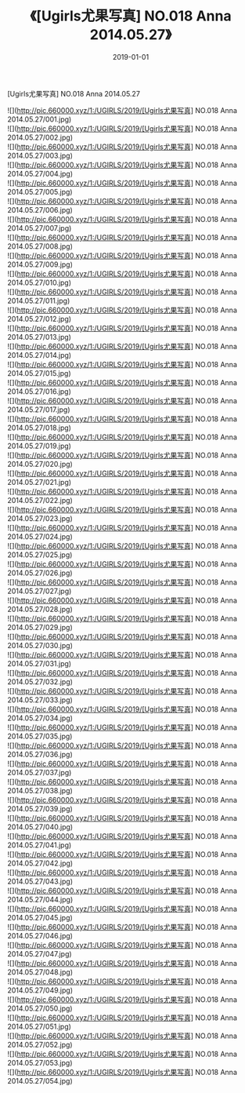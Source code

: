 ﻿---
layout: post
title:  《[Ugirls尤果写真] NO.018 Anna 2014.05.27》
date:   2019-01-01
img: http://pic.660000.xyz/1:/UGIRLS/2019/[Ugirls尤果写真] NO.018 Anna 2014.05.27/000.jpg
categories: [美女, 清纯, 唯美]
---

[Ugirls尤果写真] NO.018 Anna 2014.05.27

 ![](http://pic.660000.xyz/1:/UGIRLS/2019/[Ugirls尤果写真] NO.018 Anna 2014.05.27/001.jpg) <br>![](http://pic.660000.xyz/1:/UGIRLS/2019/[Ugirls尤果写真] NO.018 Anna 2014.05.27/002.jpg) <br>![](http://pic.660000.xyz/1:/UGIRLS/2019/[Ugirls尤果写真] NO.018 Anna 2014.05.27/003.jpg) <br>![](http://pic.660000.xyz/1:/UGIRLS/2019/[Ugirls尤果写真] NO.018 Anna 2014.05.27/004.jpg) <br>![](http://pic.660000.xyz/1:/UGIRLS/2019/[Ugirls尤果写真] NO.018 Anna 2014.05.27/005.jpg) <br>![](http://pic.660000.xyz/1:/UGIRLS/2019/[Ugirls尤果写真] NO.018 Anna 2014.05.27/006.jpg) <br>![](http://pic.660000.xyz/1:/UGIRLS/2019/[Ugirls尤果写真] NO.018 Anna 2014.05.27/007.jpg) <br>![](http://pic.660000.xyz/1:/UGIRLS/2019/[Ugirls尤果写真] NO.018 Anna 2014.05.27/008.jpg) <br>![](http://pic.660000.xyz/1:/UGIRLS/2019/[Ugirls尤果写真] NO.018 Anna 2014.05.27/009.jpg) <br>![](http://pic.660000.xyz/1:/UGIRLS/2019/[Ugirls尤果写真] NO.018 Anna 2014.05.27/010.jpg) <br>![](http://pic.660000.xyz/1:/UGIRLS/2019/[Ugirls尤果写真] NO.018 Anna 2014.05.27/011.jpg) <br>![](http://pic.660000.xyz/1:/UGIRLS/2019/[Ugirls尤果写真] NO.018 Anna 2014.05.27/012.jpg) <br>![](http://pic.660000.xyz/1:/UGIRLS/2019/[Ugirls尤果写真] NO.018 Anna 2014.05.27/013.jpg) <br>![](http://pic.660000.xyz/1:/UGIRLS/2019/[Ugirls尤果写真] NO.018 Anna 2014.05.27/014.jpg) <br>![](http://pic.660000.xyz/1:/UGIRLS/2019/[Ugirls尤果写真] NO.018 Anna 2014.05.27/015.jpg) <br>![](http://pic.660000.xyz/1:/UGIRLS/2019/[Ugirls尤果写真] NO.018 Anna 2014.05.27/016.jpg) <br>![](http://pic.660000.xyz/1:/UGIRLS/2019/[Ugirls尤果写真] NO.018 Anna 2014.05.27/017.jpg) <br>![](http://pic.660000.xyz/1:/UGIRLS/2019/[Ugirls尤果写真] NO.018 Anna 2014.05.27/018.jpg) <br>![](http://pic.660000.xyz/1:/UGIRLS/2019/[Ugirls尤果写真] NO.018 Anna 2014.05.27/019.jpg) <br>![](http://pic.660000.xyz/1:/UGIRLS/2019/[Ugirls尤果写真] NO.018 Anna 2014.05.27/020.jpg) <br>![](http://pic.660000.xyz/1:/UGIRLS/2019/[Ugirls尤果写真] NO.018 Anna 2014.05.27/021.jpg) <br>![](http://pic.660000.xyz/1:/UGIRLS/2019/[Ugirls尤果写真] NO.018 Anna 2014.05.27/022.jpg) <br>![](http://pic.660000.xyz/1:/UGIRLS/2019/[Ugirls尤果写真] NO.018 Anna 2014.05.27/023.jpg) <br>![](http://pic.660000.xyz/1:/UGIRLS/2019/[Ugirls尤果写真] NO.018 Anna 2014.05.27/024.jpg) <br>![](http://pic.660000.xyz/1:/UGIRLS/2019/[Ugirls尤果写真] NO.018 Anna 2014.05.27/025.jpg) <br>![](http://pic.660000.xyz/1:/UGIRLS/2019/[Ugirls尤果写真] NO.018 Anna 2014.05.27/026.jpg) <br>![](http://pic.660000.xyz/1:/UGIRLS/2019/[Ugirls尤果写真] NO.018 Anna 2014.05.27/027.jpg) <br>![](http://pic.660000.xyz/1:/UGIRLS/2019/[Ugirls尤果写真] NO.018 Anna 2014.05.27/028.jpg) <br>![](http://pic.660000.xyz/1:/UGIRLS/2019/[Ugirls尤果写真] NO.018 Anna 2014.05.27/029.jpg) <br>![](http://pic.660000.xyz/1:/UGIRLS/2019/[Ugirls尤果写真] NO.018 Anna 2014.05.27/030.jpg) <br>![](http://pic.660000.xyz/1:/UGIRLS/2019/[Ugirls尤果写真] NO.018 Anna 2014.05.27/031.jpg) <br>![](http://pic.660000.xyz/1:/UGIRLS/2019/[Ugirls尤果写真] NO.018 Anna 2014.05.27/032.jpg) <br>![](http://pic.660000.xyz/1:/UGIRLS/2019/[Ugirls尤果写真] NO.018 Anna 2014.05.27/033.jpg) <br>![](http://pic.660000.xyz/1:/UGIRLS/2019/[Ugirls尤果写真] NO.018 Anna 2014.05.27/034.jpg) <br>![](http://pic.660000.xyz/1:/UGIRLS/2019/[Ugirls尤果写真] NO.018 Anna 2014.05.27/035.jpg) <br>![](http://pic.660000.xyz/1:/UGIRLS/2019/[Ugirls尤果写真] NO.018 Anna 2014.05.27/036.jpg) <br>![](http://pic.660000.xyz/1:/UGIRLS/2019/[Ugirls尤果写真] NO.018 Anna 2014.05.27/037.jpg) <br>![](http://pic.660000.xyz/1:/UGIRLS/2019/[Ugirls尤果写真] NO.018 Anna 2014.05.27/038.jpg) <br>![](http://pic.660000.xyz/1:/UGIRLS/2019/[Ugirls尤果写真] NO.018 Anna 2014.05.27/039.jpg) <br>![](http://pic.660000.xyz/1:/UGIRLS/2019/[Ugirls尤果写真] NO.018 Anna 2014.05.27/040.jpg) <br>![](http://pic.660000.xyz/1:/UGIRLS/2019/[Ugirls尤果写真] NO.018 Anna 2014.05.27/041.jpg) <br>![](http://pic.660000.xyz/1:/UGIRLS/2019/[Ugirls尤果写真] NO.018 Anna 2014.05.27/042.jpg) <br>![](http://pic.660000.xyz/1:/UGIRLS/2019/[Ugirls尤果写真] NO.018 Anna 2014.05.27/043.jpg) <br>![](http://pic.660000.xyz/1:/UGIRLS/2019/[Ugirls尤果写真] NO.018 Anna 2014.05.27/044.jpg) <br>![](http://pic.660000.xyz/1:/UGIRLS/2019/[Ugirls尤果写真] NO.018 Anna 2014.05.27/045.jpg) <br>![](http://pic.660000.xyz/1:/UGIRLS/2019/[Ugirls尤果写真] NO.018 Anna 2014.05.27/046.jpg) <br>![](http://pic.660000.xyz/1:/UGIRLS/2019/[Ugirls尤果写真] NO.018 Anna 2014.05.27/047.jpg) <br>![](http://pic.660000.xyz/1:/UGIRLS/2019/[Ugirls尤果写真] NO.018 Anna 2014.05.27/048.jpg) <br>![](http://pic.660000.xyz/1:/UGIRLS/2019/[Ugirls尤果写真] NO.018 Anna 2014.05.27/049.jpg) <br>![](http://pic.660000.xyz/1:/UGIRLS/2019/[Ugirls尤果写真] NO.018 Anna 2014.05.27/050.jpg) <br>![](http://pic.660000.xyz/1:/UGIRLS/2019/[Ugirls尤果写真] NO.018 Anna 2014.05.27/051.jpg) <br>![](http://pic.660000.xyz/1:/UGIRLS/2019/[Ugirls尤果写真] NO.018 Anna 2014.05.27/052.jpg) <br>![](http://pic.660000.xyz/1:/UGIRLS/2019/[Ugirls尤果写真] NO.018 Anna 2014.05.27/053.jpg) <br>![](http://pic.660000.xyz/1:/UGIRLS/2019/[Ugirls尤果写真] NO.018 Anna 2014.05.27/054.jpg) <br>